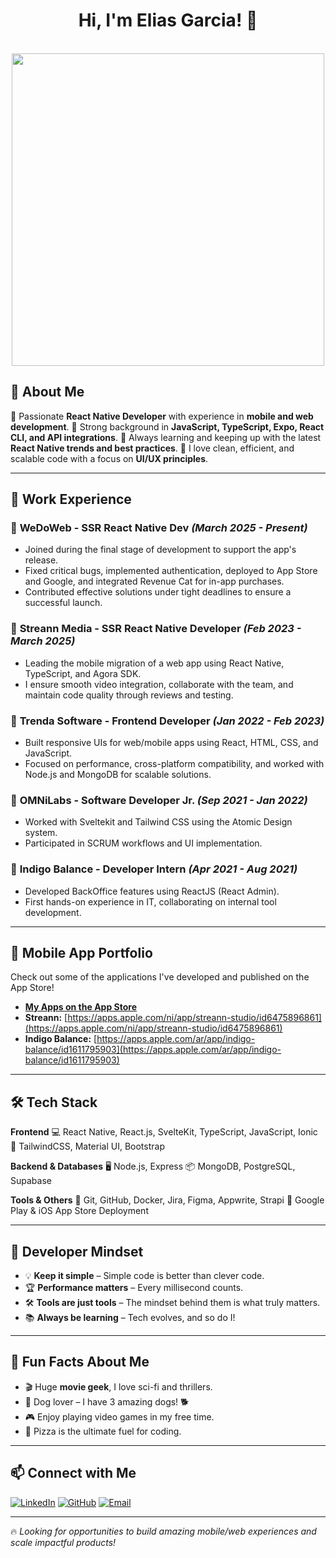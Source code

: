 <h1 align="center">Hi, I'm Elias Garcia! 👋</h1>

<p align="center">
  <img src="https://media.giphy.com/media/qgQUggAC3Pfv687qPC/giphy.gif" width="500" />
</p>

## 🚀 About Me

🔹 Passionate **React Native Developer** with experience in **mobile and web development**.
🔹 Strong background in **JavaScript, TypeScript, Expo, React CLI, and API integrations**.
🔹 Always learning and keeping up with the latest **React Native trends and best practices**.
🔹 I love clean, efficient, and scalable code with a focus on **UI/UX principles**.

---

## 💼 Work Experience

### 🏢 **WeDoWeb** - SSR React Native Dev *(March 2025 - Present)*
- Joined during the final stage of development to support the app's release.
- Fixed critical bugs, implemented authentication, deployed to App Store and Google, and integrated Revenue Cat for in-app purchases.
- Contributed effective solutions under tight deadlines to ensure a successful launch.

### 🏢 **Streann Media** - SSR React Native Developer *(Feb 2023 - March 2025)*
- Leading the mobile migration of a web app using React Native, TypeScript, and Agora SDK.
- I ensure smooth video integration, collaborate with the team, and maintain code quality through reviews and testing.

### 🏢 **Trenda Software** - Frontend Developer *(Jan 2022 - Feb 2023)*
- Built responsive UIs for web/mobile apps using React, HTML, CSS, and JavaScript.
- Focused on performance, cross-platform compatibility, and worked with Node.js and MongoDB for scalable solutions.

### 🏢 **OMNiLabs** - Software Developer Jr. *(Sep 2021 - Jan 2022)*
- Worked with Sveltekit and Tailwind CSS using the Atomic Design system.
- Participated in SCRUM workflows and UI implementation.

### 🏢 **Indigo Balance** - Developer Intern *(Apr 2021 - Aug 2021)*
- Developed BackOffice features using ReactJS (React Admin).
- First hands-on experience in IT, collaborating on internal tool development.

---

## 📱 Mobile App Portfolio

Check out some of the applications I've developed and published on the App Store!

* [**My Apps on the App Store**](https://apps.apple.com/ar/developer/elias-garcia/id1808202955)
* **Streann:** [https://apps.apple.com/ni/app/streann-studio/id6475896861](https://apps.apple.com/ni/app/streann-studio/id6475896861)
* **Indigo Balance:** [https://apps.apple.com/ar/app/indigo-balance/id1611795903](https://apps.apple.com/ar/app/indigo-balance/id1611795903)

---

## 🛠 Tech Stack

**Frontend**
💻 React Native, React.js, SvelteKit, TypeScript, JavaScript, Ionic
🎨 TailwindCSS, Material UI, Bootstrap

**Backend & Databases**
🖥️ Node.js, Express
📦 MongoDB, PostgreSQL, Supabase

**Tools & Others**
🔧 Git, GitHub, Docker, Jira, Figma, Appwrite, Strapi
📱 Google Play & iOS App Store Deployment

---

## 🧠 Developer Mindset

- 💡 **Keep it simple** – Simple code is better than clever code.
- 🏆 **Performance matters** – Every millisecond counts.
- 🛠️ **Tools are just tools** – The mindset behind them is what truly matters.
- 📚 **Always be learning** – Tech evolves, and so do I!

---

## 🎉 Fun Facts About Me

- 🎬 Huge **movie geek**, I love sci-fi and thrillers.
- 🐶 Dog lover – I have 3 amazing dogs! 🐕
- 🎮 Enjoy playing video games in my free time.
- 🍕 Pizza is the ultimate fuel for coding.

---

## 📫 Connect with Me

[![LinkedIn](https://img.shields.io/badge/LinkedIn-Elias%20Garcia-blue?style=for-the-badge&logo=linkedin)](https://www.linkedin.com/in/eliasg52/)
[![GitHub](https://img.shields.io/badge/GitHub-eliasg52-black?style=for-the-badge&logo=github)](https://github.com/eliasg52)
[![Email](https://img.shields.io/badge/Email-eliasgarcia81@gmail.com-red?style=for-the-badge&logo=gmail)](mailto:eliasgarcia81@gmail.com)

---

🔥 *Looking for opportunities to build amazing mobile/web experiences and scale impactful products!*
